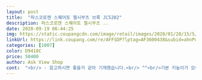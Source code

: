 ```yaml
---
layout: post 
title:  "파스코로젠 스퀘어토 첼시부츠 브록 JC5202" 
description: 파스코로젠 스퀘어토 첼시부츠 ..
date: 2020-09-19 06:44:25 
img: https://static.coupangcdn.com/image/retail/images/2020/01/28/15/5/fb36fe20-31f8-4c7b-802c-18c904f47930.jpg 
linkUrl: https://link.coupang.com/re/AFFSDP?lptag=AF3600438&subid=ahnPublicAsk&pageKey=1772875264&itemId=3018668127&vendorItemId=70209078456&traceid=V0-113-a7c0f4f136306496 
categories: [1007] 
color: D9418C 
price: 50400 
author: Ask View Shop 
cont:  "<br/> - 참고하시면 좋을거 같아 기재했습니다.<br/> ^^<br/>기본 키높이가 있어서 핏도 괜찮습니다.<br/> 만약에 키높이 2cm 깔창 넣으시려면 정사이즈 보단 반사이즈 업하시는 걸 추천함 (칼발이나 발에 살이 조금 없으신분들은 그냥 정사이즈에 2cm 넣으셔도 무방함)<br/>다음주문시 한 255로 주문해야 할 것 같아요<br/>디자인 이쁘고 청바지나 슬랙스에 잘 어울립니다.<br/><br/>로켓 와우맴버쉽 (한달무료) 신청으로 저녁 11시 주문해서 다음날 새벽 6시에 배달 받았습니다 (7시간만에 도착함) 사이즈는 정 사이즈 주문 했습니다.<br/><br/>사이즈는 정사이즈이면서  발등쪽 폭이 살짝 큰편이지만  충분히 정사이즈로 신을만합니다.<br/><br/>사이즈는 제가 발골이 조금 넓어 260<br/> -265 평균적으로 신는데<br/>상태 깔끔하고 배송 정말 빠르게 옵니다.<br/> (하루도 안걸려요)<br/>원래 칼발이라 정 사이즈 주문하니 살짝 반사이즈 적게 주문해도 좋았을 꺼라고 생각합니다.<br/> (보통 발이라면 정사이즈 추천합니다.<br/>)<br/>특히 겨울에 좀더 두꺼운 양말이면 완벽히 맞을듯 싶네요.<br/>  살짝 몸무게가 있으신분은 발바닥이 살짝 불편할듯싶지만  크게 문제될건없을듯 싶습니다.<br/><br/>후기 글보고 감으로 260 주문했는데 좀 많이 남습니다.<br/> (두꺼운 양말 + 깔창 덧대면 어느정도 커버 될 것 같습니다.<br/>ㅎ)<br/>" 
---
```


